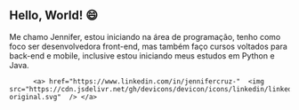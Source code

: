 ## Hello, World! 😄
Me chamo Jennifer, estou iniciando na área de programação, tenho como foco ser desenvolvedora front-end, mas também faço cursos voltados para back-end e mobile, inclusive estou iniciando meus estudos em Python e Java. 




          <a> href="https://www.linkedin.com/in/jennifercruz-"  <img src="https://cdn.jsdelivr.net/gh/devicons/devicon/icons/linkedin/linkedin-original.svg"  /> </a>
          
